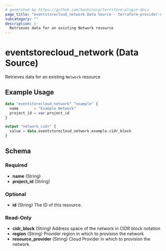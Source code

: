 ```yaml
---
# generated by https://github.com/hashicorp/terraform-plugin-docs
page_title: "eventstorecloud_network Data Source - terraform-provider-eventstorecloud"
subcategory: ""
description: |-
  Retrieves data for an existing Network resource
---
```


# eventstorecloud_network (Data Source)

Retrieves data for an existing `Network` resource

## Example Usage

```terraform
data "eventstorecloud_network" "example" {
  name       = "Example Network"
  project_id = var.project_id
}

output "network_cidr" {
  value = data.eventstorecloud_network.example.cidr_block
}
```

<!-- schema generated by tfplugindocs -->
## Schema

### Required

- **name** (String)
- **project_id** (String)

### Optional

- **id** (String) The ID of this resource.

### Read-Only

- **cidr_block** (String) Address space of the network in CIDR block notation
- **region** (String) Provider region in which to provision the network
- **resource_provider** (String) Cloud Provider in which to provision the network.


